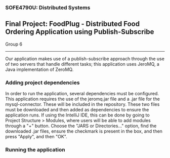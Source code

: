 ### SOFE4790U: Distributed Systems

## Final Project: FoodPlug - Distributed Food Ordering Application using Publish-Subscribe

Group 6

-----------------------------------------------

Our application makes use of a publish-subscribe approach through the use of two servers that handle different tasks; this application uses JeroMQ, a Java implementation of ZeroMQ.

### Adding project dependencies

In order to run the application, several dependencies must be configured. This application requires the use of the jeromq.jar file and a .jar file for the mysql-connector. These will be included in the repository.
These two files must be downloaded and then added as dependencies to ensure the application runs. If using the IntelliJ IDE, this can be done by going to Project Structure > Modules, where users will be able to
add modules through a "+" button. Choose the "JARS or Directories..." option, find the downloaded .jar files, ensure the checkmark is present in the box, and then press "Apply", and then "OK". 

### Running the application



